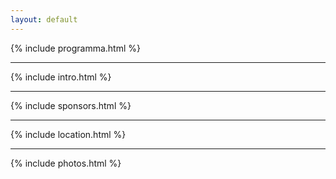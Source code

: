 ```yaml
---
layout: default
---
```


{% include programma.html %}

---

{% include intro.html %}

---

{% include sponsors.html %}

---

{% include location.html %}


---

{% include photos.html %}
